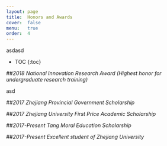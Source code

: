 ```yaml
---
layout: page
title:  Honors and Awards
cover:  false
menu:   true
order:  4
---
```


asdasd
* TOC
{:toc}

##_2018 National Innovation Research Award (Highest honor for undergraduate research training)_

asd

##_2017 Zhejiang Provincial Government Scholarship_

##_2017 Zhejiang University First Price Academic Scholarship_

##_2017-Present Tang Moral Education Scholarship_

##_2017-Present Excellent student of Zhejiang University_
